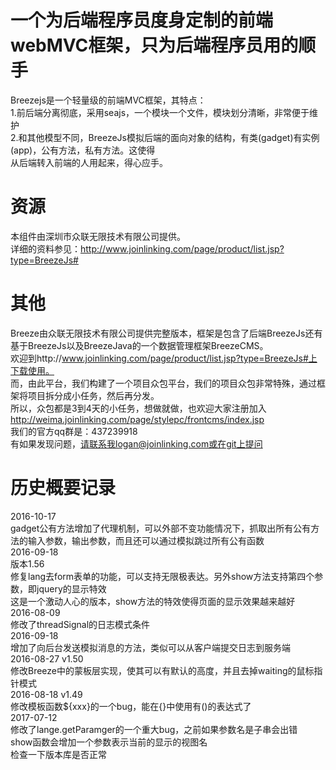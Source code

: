 # 一个为后端程序员度身定制的前端webMVC框架，只为后端程序员用的顺手  
Breezejs是一个轻量级的前端MVC框架，其特点：  
1.前后端分离彻底，采用seajs，一个模块一个文件，模块划分清晰，非常便于维护  
2.和其他模型不同，BreezeJs模拟后端的面向对象的结构，有类(gadget)有实例(app)，公有方法，私有方法。这使得  
  从后端转入前端的人用起来，得心应手。  
# 资源
本组件由深圳市众联无限技术有限公司提供。   
详细的资料参见：http://www.joinlinking.com/page/product/list.jsp?type=BreezeJs#  
# 其他  
Breeze由众联无限技术有限公司提供完整版本，框架是包含了后端BreezeJs还有基于BreezeJs以及BreezeJava的一个数据管理框架BreezeCMS。  
欢迎到http://www.joinlinking.com/page/product/list.jsp?type=BreezeJs#上下载使用。  
而，由此平台，我们构建了一个项目众包平台，我们的项目众包非常特殊，通过框架将项目拆分成小任务，然后再分发。  
所以，众包都是3到4天的小任务，想做就做，也欢迎大家注册加入  
http://weima.joinlinking.com/page/stylepc/frontcms/index.jsp  
我们的官方qq群是：437239918  
有如果发现问题，请联系我logan@joinlinking.com或在git上提问  
# 历史概要记录  
2016-10-17  
gadget公有方法增加了代理机制，可以外部不变功能情况下，抓取出所有公有方法的输入参数，输出参数，而且还可以通过模拟跳过所有公有函数  
2016-09-18  
版本1.56  
修复lang去form表单的功能，可以支持无限极表达。另外show方法支持第四个参数，即jquery的显示特效  
这是一个激动人心的版本，show方法的特效使得页面的显示效果越来越好  
2016-08-09  
修改了threadSignal的日志模式条件  
2016-09-18  
增加了向后台发送模拟消息的方法，类似可以从客户端提交日志到服务端  
2016-08-27 v1.50  
修改Breeze中的蒙板层实现，使其可以有默认的高度，并且去掉waiting的鼠标指针模式  
2016-08-18 v1.49  
修改模板函数${xxx}的一个bug，能在{}中使用有()的表达式了  
2017-07-12  
修改了lange.getParamger的一个重大bug，之前如果参数名是子串会出错  
show函数会增加一个参数表示当前的显示的视图名  
检查一下版本库是否正常